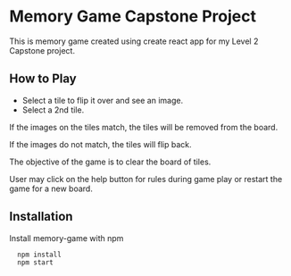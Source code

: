 
# Memory Game Capstone Project

This is memory game created using create react app for my Level 2 Capstone project.

## How to Play

- Select a tile to flip it over and see an image.
- Select a 2nd tile.

If the images on the tiles match, the tiles will be removed from the board.

If the images do not match, the tiles will flip back.

The objective of the game is to clear the board of tiles.

User may click on the help button for rules during game play or restart the game for a new board.

## Installation

Install memory-game with npm

```bash
  npm install
  npm start
```
    

